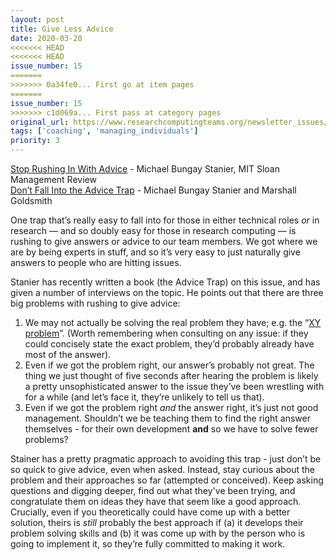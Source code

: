 ```yaml
---
layout: post
title: Give Less Advice
date: 2020-03-20
<<<<<<< HEAD
<<<<<<< HEAD
issue_number: 15
=======
>>>>>>> 0a34fe0... First go at item pages
=======
issue_number: 15
>>>>>>> c1d069a... First pass at category pages
original_url: https://www.researchcomputingteams.org/newsletter_issues/0015
tags: ['coaching', 'managing_individuals']
priority: 3
---
```


<!-- markdownlint-disable MD033 -->
<!-- markdownlint-disable MD041 -->
<!-- markdownlint-disable MD049 -->

[Stop Rushing In With Advice](https://sloanreview.mit.edu/article/stop-rushing-in-with-advice/) - Michael Bungay Stanier, MIT Sloan Management Review<br/>
[Don’t Fall Into the Advice Trap](https://www.marshallgoldsmith.com/articles/dont-fall-into-the-advice-trap/) - Michael Bungay Stanier and Marshall Goldsmith

One trap that’s really easy to fall into for those in either technical roles *or* in research — and so doubly easy for those in research computing — is rushing to give answers or advice to our team members.  We got where we are by being experts in stuff, and so it’s very easy to just naturally give answers to people who are hitting issues.

Stanier has recently written a book (the Advice Trap) on this issue, and has given a number of interviews on the topic.  He points out that there are three big problems with rushing to give advice:


1. We may not actually be solving the real problem they have; e.g. the “[XY problem](http://xyproblem.info)”.  (Worth remembering when consulting on any issue: if they could concisely state the exact problem, they’d probably already have most of the answer).
2. Even if we got the problem right, our answer’s probably not great.  The thing we just thought of five seconds after hearing the problem is likely a pretty unsophisticated answer to the issue they’ve been wrestling with for a while (and let’s face it, they’re unlikely to tell us that).
3. Even if we got the problem right *and* the answer right, it’s just not good management.  Shouldn’t we be teaching them to find the right answer themselves - for their own development **and** so we have to solve fewer problems?

Stainer has a pretty pragmatic approach to avoiding this trap - just don’t be so quick to give advice, even when asked.  Instead, stay curious about the problem and their approaches so far (attempted or conceived).  Keep asking questions and digging deeper, find out what they've been trying, and congratulate them on ideas they have that seem like a good approach.  Crucially, even if you theoretically could have come up with a better solution, theirs is *still* probably the best approach if (a) it develops their problem solving skills and (b) it was come up with by the person who is going to implement it, so they’re fully committed to making it work.

